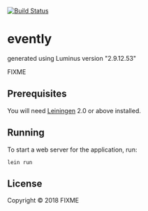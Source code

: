 [![Build Status](https://semaphoreci.com/api/v1/danieka/evently/branches/master/badge.svg)](https://semaphoreci.com/danieka/evently)

# evently

generated using Luminus version "2.9.12.53"

FIXME

## Prerequisites

You will need [Leiningen][1] 2.0 or above installed.

[1]: https://github.com/technomancy/leiningen

## Running

To start a web server for the application, run:

    lein run 

## License

Copyright © 2018 FIXME
